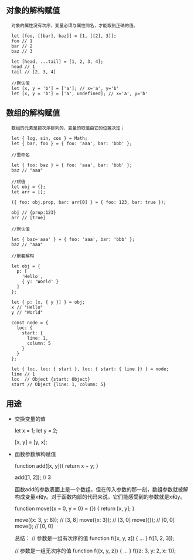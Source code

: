 ## 对象的解构赋值

      对象的属性没有次序，变量必须与属性同名，才能取到正确的值。
      
      let [foo, [[bar], baz]] = [1, [[2], 3]];
      foo // 1
      bar // 2
      baz // 3
      
      let [head, ...tail] = [1, 2, 3, 4];
      head // 1
      tail // [2, 3, 4]
      
      //默认值
      let [x, y = 'b'] = ['a']; // x='a', y='b'
      let [x, y = 'b'] = ['a', undefined]; // x='a', y='b'




## 数组的解构赋值

      数组的元素是按次序排列的，变量的取值由它的位置决定；
      
      let { log, sin, cos } = Math;
      let { bar, foo } = { foo: 'aaa', bar: 'bbb' };
      
      //重命名
      
      let { foo: baz } = { foo: 'aaa', bar: 'bbb' };
      baz // "aaa"
      
      //赋值
      let obj = {};
      let arr = [];

      ({ foo: obj.prop, bar: arr[0] } = { foo: 123, bar: true });

      obj // {prop:123}
      arr // [true]
      
      //默认值 
      
      let { baz='aaa' } = { foo: 'aaa', bar: 'bbb' };
      baz // "aaa"
      
      //嵌套解构
      
      let obj = {
        p: [
          'Hello',
          { y: 'World' }
        ]
      };

      let { p: [x, { y }] } = obj;
      x // "Hello"
      y // "World"
      
      const node = {
        loc: {
          start: {
            line: 1,
            column: 5
          }
        }
      };

      let { loc, loc: { start }, loc: { start: { line }} } = node;
      line // 1
      loc  // Object {start: Object}
      start // Object {line: 1, column: 5}
      
## 用途
- 交换变量的值

    let x = 1;
    let y = 2;

    [x, y] = [y, x];

- 函数参数解构赋值

    function add([x, y]){
      return x + y;
    }

    add([1, 2]); // 3
    
    函数add的参数表面上是一个数组，但在传入参数的那一刻，数组参数就被解构成变量x和y。对于函数内部的代码来说，它们能感受到的参数就是x和y。
    
    
    function move({x = 0, y = 0} = {}) {
      return [x, y];
    }

    move({x: 3, y: 8}); // [3, 8]
    move({x: 3}); // [3, 0]
    move({}); // [0, 0]
    move(); // [0, 0]
    
    
    总结：
    // 参数是一组有次序的值
    function f([x, y, z]) { ... }
    f([1, 2, 3]);

    // 参数是一组无次序的值
    function f({x, y, z}) { ... }
    f({z: 3, y: 2, x: 1});

      
      
      

